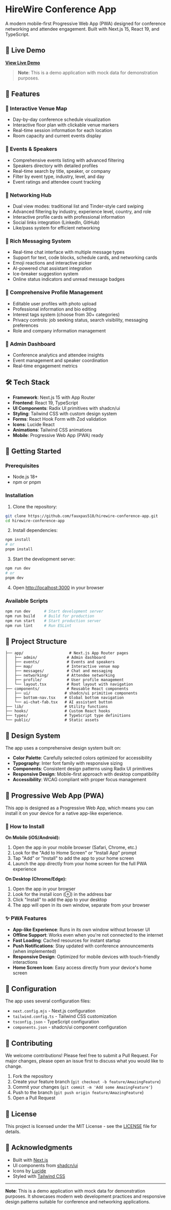 # HireWire Conference App

A modern mobile-first Progressive Web App (PWA) designed for conference networking and attendee engagement. Built with Next.js 15, React 19, and TypeScript.

## 🚀 Live Demo

<!-- Add your deployment link when ready -->
**[View Live Demo](https://hirewire-conference.vercel.app/)**

> **Note**: This is a demo application with mock data for demonstration purposes.

## 🎯 Features

### 📍 Interactive Venue Map
- Day-by-day conference schedule visualization
- Interactive floor plan with clickable venue markers
- Real-time session information for each location
- Room capacity and current events display

### 📅 Events & Speakers
- Comprehensive events listing with advanced filtering
- Speakers directory with detailed profiles
- Real-time search by title, speaker, or company
- Filter by event type, industry, level, and day
- Event ratings and attendee count tracking

### 🤝 Networking Hub
- Dual view modes: traditional list and Tinder-style card swiping
- Advanced filtering by industry, experience level, country, and role
- Interactive profile cards with professional information
- Social links integration (LinkedIn, GitHub)
- Like/pass system for efficient networking

### 💬 Rich Messaging System
- Real-time chat interface with multiple message types
- Support for text, code blocks, schedule cards, and networking cards
- Emoji reactions and interactive picker
- AI-powered chat assistant integration
- Ice-breaker suggestion system
- Online status indicators and unread message badges

### 👤 Comprehensive Profile Management
- Editable user profiles with photo upload
- Professional information and bio editing
- Interest tags system (choose from 30+ categories)
- Privacy controls: job seeking status, search visibility, messaging preferences
- Role and company information management

### 🔧 Admin Dashboard
- Conference analytics and attendee insights
- Event management and speaker coordination
- Real-time engagement metrics

## 🛠 Tech Stack

- **Framework**: Next.js 15 with App Router
- **Frontend**: React 19, TypeScript
- **UI Components**: Radix UI primitives with shadcn/ui
- **Styling**: Tailwind CSS with custom design system
- **Forms**: React Hook Form with Zod validation
- **Icons**: Lucide React
- **Animations**: Tailwind CSS animations
- **Mobile**: Progressive Web App (PWA) ready

## 🚀 Getting Started

### Prerequisites

- Node.js 18+ 
- npm or pnpm

### Installation

1. Clone the repository:
```bash
git clone https://github.com/fauxpas518/hirewire-conference-app.git
cd hirewire-conference-app
```

2. Install dependencies:
```bash
npm install
# or
pnpm install
```

3. Start the development server:
```bash
npm run dev
# or
pnpm dev
```

4. Open [http://localhost:3000](http://localhost:3000) in your browser

### Available Scripts

```bash
npm run dev      # Start development server
npm run build    # Build for production
npm run start    # Start production server
npm run lint     # Run ESLint
```

## 📁 Project Structure

```
├── app/                    # Next.js App Router pages
│   ├── admin/             # Admin dashboard
│   ├── events/            # Events and speakers
│   ├── map/               # Interactive venue map
│   ├── messages/          # Chat and messaging
│   ├── networking/        # Attendee networking
│   ├── profile/           # User profile management
│   └── layout.tsx         # Root layout with navigation
├── components/            # Reusable React components
│   ├── ui/               # shadcn/ui primitive components
│   ├── bottom-nav.tsx    # Global bottom navigation
│   └── ai-chat-fab.tsx   # AI assistant button
├── lib/                  # Utility functions
├── hooks/                # Custom React hooks
├── types/                # TypeScript type definitions
└── public/               # Static assets
```

## 🎨 Design System

The app uses a comprehensive design system built on:

- **Color Palette**: Carefully selected colors optimized for accessibility
- **Typography**: Inter font family with responsive sizing
- **Components**: Consistent design patterns using Radix UI primitives
- **Responsive Design**: Mobile-first approach with desktop compatibility
- **Accessibility**: WCAG compliant with proper focus management

## 📱 Progressive Web App (PWA)

This app is designed as a Progressive Web App, which means you can install it on your device for a native app-like experience.

### 📲 How to Install

**On Mobile (iOS/Android):**
1. Open the app in your mobile browser (Safari, Chrome, etc.)
2. Look for the "Add to Home Screen" or "Install App" prompt
3. Tap "Add" or "Install" to add the app to your home screen
4. Launch the app directly from your home screen for the full PWA experience

**On Desktop (Chrome/Edge):**
1. Open the app in your browser
2. Look for the install icon (⊕) in the address bar
3. Click "Install" to add the app to your desktop
4. The app will open in its own window, separate from your browser

### ✨ PWA Features

- **App-like Experience**: Runs in its own window without browser UI
- **Offline Support**: Works even when you're not connected to the internet
- **Fast Loading**: Cached resources for instant startup
- **Push Notifications**: Stay updated with conference announcements (when implemented)
- **Responsive Design**: Optimized for mobile devices with touch-friendly interactions
- **Home Screen Icon**: Easy access directly from your device's home screen

## 🔧 Configuration

The app uses several configuration files:

- `next.config.mjs` - Next.js configuration
- `tailwind.config.ts` - Tailwind CSS customization
- `tsconfig.json` - TypeScript configuration
- `components.json` - shadcn/ui component configuration

## 🤝 Contributing

We welcome contributions! Please feel free to submit a Pull Request. For major changes, please open an issue first to discuss what you would like to change.

1. Fork the repository
2. Create your feature branch (`git checkout -b feature/AmazingFeature`)
3. Commit your changes (`git commit -m 'Add some AmazingFeature'`)
4. Push to the branch (`git push origin feature/AmazingFeature`)
5. Open a Pull Request

## 📄 License

This project is licensed under the MIT License - see the [LICENSE](LICENSE) file for details.

## 🙏 Acknowledgments

- Built with [Next.js](https://nextjs.org/)
- UI components from [shadcn/ui](https://ui.shadcn.com/)
- Icons by [Lucide](https://lucide.dev/)
- Styled with [Tailwind CSS](https://tailwindcss.com/)

---

**Note**: This is a demo application with mock data for demonstration purposes. It showcases modern web development practices and responsive design patterns suitable for conference and networking applications.